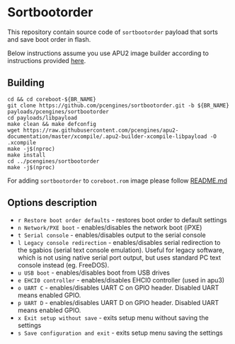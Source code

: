 Sortbootorder
=============

This repository contain source code of `sortbootorder` payload that sorts and
save boot order in flash.

Below instructions assume you use APU2 image builder according to instructions
provided [here](https://github.com/pcengines/apu2-documentation).

## Building

```
cd && cd coreboot-${BR_NAME}
git clone https://github.com/pcengines/sortbootorder.git -b ${BR_NAME} payloads/pcengines/sortbootorder
cd payloads/libpayload
make clean && make defconfig
wget https://raw.githubusercontent.com/pcengines/apu2-documentation/master/xcompile/.apu2-builder-xcompile-libpayload -O .xcompile
make -j$(nproc)
make install
cd ../pcengines/sortbootorder
make -j$(nproc)
```

For adding `sortbootorder` to `coreboot.rom` image please follow
[README.md](https://github.com/pcengines/apu2-documentation)

## Options description

* `r Restore boot order defaults` - restores boot order to default settings
* `n Network/PXE boot` - enables/disables the network boot (iPXE)
* `t Serial console` - enables/disables output to the serial console
* `l Legacy console redirection` - enables/disables serial redirection to the sgabios (serial text console emulation).
  Useful for legacy software, which is not using native serial port output, but uses standard PC text console instead (eg. FreeDOS).
* `u USB boot` - enables/disables boot from USB drives
* `e EHCI0 controller` - enables/disables EHCI0 controller (used in apu3)
* `o UART C` - enables/disables UART C on GPIO header. Disabled UART means enabled GPIO.
* `p UART D` - enables/disables UART D on GPIO header. Disabled UART means enabled GPIO.
* `x Exit setup without save` - exits setup menu without saving the settings
* `s Save configuration and exit` - exits setup menu saving the settings
